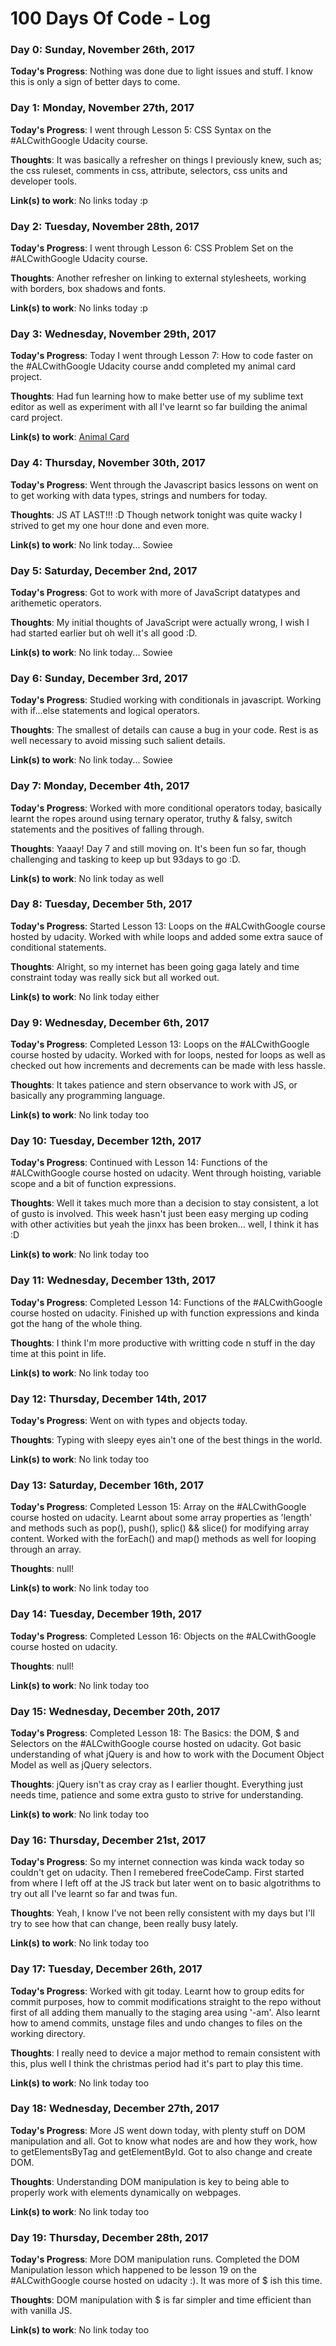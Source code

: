 # 100 Days Of Code - Log

### Day 0: Sunday, November 26th, 2017

**Today's Progress**: Nothing was done due to light issues and stuff. I know this is only a sign of better days to come.


### Day 1: Monday, November 27th, 2017

**Today's Progress**: I went through Lesson 5: CSS Syntax on the #ALCwithGoogle Udacity course.

**Thoughts**: It was basically a refresher on things I previously knew, such as; the css ruleset, comments in css, attribute, selectors, css units and developer tools.

**Link(s) to work**: 
No links today :p


### Day 2: Tuesday, November 28th, 2017

**Today's Progress**: I went through Lesson 6: CSS Problem Set on the #ALCwithGoogle Udacity course.

**Thoughts**: Another refresher on linking to external stylesheets, working with borders, box shadows and fonts.

**Link(s) to work**: 
No links today :p


### Day 3: Wednesday, November 29th, 2017

**Today's Progress**: Today I went through Lesson 7: How to code faster on the #ALCwithGoogle Udacity course andd completed my animal card project.

**Thoughts**: Had fun learning how to make better use of my sublime text editor as well as experiment with all I've learnt so far building the animal card project.

**Link(s) to work**: 
[Animal Card](https://codepen.io/thekinglaolu/pen/aVQJbo)


### Day 4: Thursday, November 30th, 2017

**Today's Progress**: Went through the Javascript basics lessons on went on to get working with data types, strings and numbers for today.

**Thoughts**: JS AT LAST!!! :D Though network tonight was quite wacky I strived to get my one hour done and even more.

**Link(s) to work**: 
No link today... Sowiee


### Day 5: Saturday, December 2nd, 2017

**Today's Progress**: Got to work with more of JavaScript datatypes and arithemetic operators.

**Thoughts**: My initial thoughts of JavaScript were actually wrong, I wish I had started earlier but oh well it's all good :D.

**Link(s) to work**: 
No link today... Sowiee


### Day 6: Sunday, December 3rd, 2017

**Today's Progress**: Studied working with conditionals in javascript. Working with if...else statements and logical operators.

**Thoughts**: The smallest of details can cause a bug in your code. Rest is as well necessary to avoid missing such salient details.

**Link(s) to work**: 
No link today... Sowiee


### Day 7: Monday, December 4th, 2017

**Today's Progress**: Worked with more conditional operators today, basically learnt the ropes around using ternary operator, truthy & falsy, switch statements and the positives of falling through.

**Thoughts**: Yaaay! Day 7 and still moving on. It's been fun so far, though challenging and tasking to keep up but 93days to go :D.

**Link(s) to work**: 
No link today as well


### Day 8: Tuesday, December 5th, 2017

**Today's Progress**: Started Lesson 13: Loops on the #ALCwithGoogle course hosted by udacity. Worked with while loops and added some extra sauce of conditional statements.

**Thoughts**: Alright, so my internet has been going gaga lately and time constraint today was really sick but all worked out.

**Link(s) to work**: 
No link today either


### Day 9: Wednesday, December 6th, 2017

**Today's Progress**: Completed Lesson 13: Loops on the #ALCwithGoogle course hosted by udacity. Worked with for loops, nested for loops as well as checked out how increments and decrements can be made with less hassle.

**Thoughts**: It takes patience and stern observance to work with JS, or basically any programming language.

**Link(s) to work**: 
No link today too


### Day 10: Tuesday, December 12th, 2017

**Today's Progress**: Continued with Lesson 14: Functions of the #ALCwithGoogle course hosted on udacity. Went through hoisting, variable scope and a bit of function expressions.

**Thoughts**: Well it takes much more than a decision to stay consistent, a lot of gusto is involved. This week hasn't just been easy merging up coding with other activities but yeah the jinxx has been broken... well, I think it has :D

**Link(s) to work**: 
No link today too


### Day 11: Wednesday, December 13th, 2017

**Today's Progress**: Completed Lesson 14: Functions of the #ALCwithGoogle course hosted on udacity. Finished up with function expressions and kinda got the hang of the whole thing.

**Thoughts**: I think I'm more productive with writting code n stuff in the day time at this point in life.

**Link(s) to work**: 
No link today too


### Day 12: Thursday, December 14th, 2017

**Today's Progress**: Went on with types and objects today.

**Thoughts**: Typing with sleepy eyes ain't one of the best things in the world.

**Link(s) to work**: 
No link today too


### Day 13: Saturday, December 16th, 2017

**Today's Progress**: Completed Lesson 15: Array on the #ALCwithGoogle course hosted on udacity. Learnt about some array properties as 'length' and methods such as pop(), push(), splic() && slice() for modifying array content. Worked with the forEach() and map() methods as well for looping through an array.

**Thoughts**: null!

**Link(s) to work**: 
No link today too


### Day 14: Tuesday, December 19th, 2017

**Today's Progress**: Completed Lesson 16: Objects on the #ALCwithGoogle course hosted on udacity.

**Thoughts**: null!

**Link(s) to work**: 
No link today too


### Day 15: Wednesday, December 20th, 2017

**Today's Progress**: Completed Lesson 18: The Basics: the DOM, $ and Selectors on the #ALCwithGoogle course hosted on udacity. Got basic understanding of what jQuery is and how to work with the Document Object Model as well as jQuery selectors.

**Thoughts**: jQuery isn't as cray cray as I earlier thought. Everything just needs time, patience and some extra gusto to strive for understanding.

**Link(s) to work**: 
No link today too


### Day 16: Thursday, December 21st, 2017

**Today's Progress**: So my internet connection was kinda wack today so couldn't get on udacity. Then I remebered freeCodeCamp. First started from where I left off at the JS track but later went on to basic algotrithms to try out all I've learnt so far and twas fun.

**Thoughts**: Yeah, I know I've not been relly consistent with my days but I'll try to see how that can change, been really busy lately.

**Link(s) to work**: 
No link today too


### Day 17: Tuesday, December 26th, 2017

**Today's Progress**: Worked with git today. Learnt how to group edits for commit purposes, how to commit modifications straight to the repo without first of all adding them manually to the staging area using '-am'. Also learnt how to amend commits, unstage files and undo changes to files on the working directory.

**Thoughts**: I really need to device a major method to remain consistent with this, plus well I think the christmas period had it's part to play this time.

**Link(s) to work**: 
No link today too


### Day 18: Wednesday, December 27th, 2017

**Today's Progress**: More JS went down today, with plenty stuff on DOM manipulation and all. Got to know what nodes are and how they work, how to getElementsByTag and getElementById. Got to also change and create DOM.

**Thoughts**: Understanding DOM manipulation is key to being able to properly work  with elements dynamically on webpages.

**Link(s) to work**: 
No link today too


### Day 19: Thursday, December 28th, 2017

**Today's Progress**: More DOM manipulation runs. Completed the DOM Manipulation lesson which happened to be lesson 19 on the #ALCwithGoogle course hosted on udacity :). It was more of $ ish this time.

**Thoughts**: DOM manipulation with $ is far simpler and time efficient than with vanilla JS.

**Link(s) to work**: 
No link today too